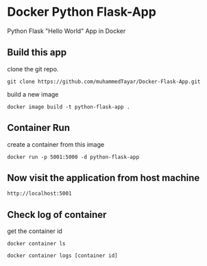 # Docker Python Flask-App

Python Flask "Hello World" App in Docker

## Build this app

clone the git repo.

```
git clone https://github.com/muhammedTayar/Docker-Flask-App.git
```

build a new image

```
docker image build -t python-flask-app .
```

## Container Run

create a container from this image

```
docker run -p 5001:5000 -d python-flask-app
```

## Now visit the application from host machine

```
http://localhost:5001
```

## Check log of container

get the container id
```
docker container ls
```

```
docker container logs [container id]
```

